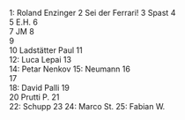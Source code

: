1: Roland Enzinger
2  Sei der Ferrari!
3  Spast
4  
5  E.H.
6  
7  JM
8  
9  
10  Ladstätter Paul
11  
12:  Luca Lepai
13  
14: Petar Nenkov
15: Neumann
16  
17    
18: David Palli
19  
20  Prutti P.
21  
22: Schupp 
23
24: Marco St.
25: Fabian W.
